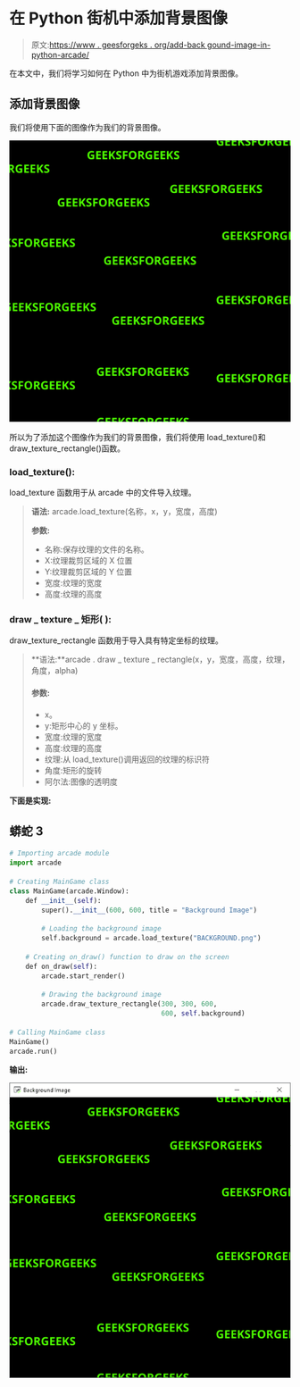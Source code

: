 # 在 Python 街机中添加背景图像

> 原文:[https://www . geesforgeks . org/add-back gound-image-in-python-arcade/](https://www.geeksforgeeks.org/add-backgound-image-in-python-arcade/)

在本文中，我们将学习如何在 Python 中为街机游戏添加背景图像。

## 添加背景图像

我们将使用下面的图像作为我们的背景图像。

![](img/3162e98404124fbcd39e217c4bc9a989.png)

所以为了添加这个图像作为我们的背景图像，我们将使用 load_texture()和 draw_texture_rectangle()函数。

### load_texture():

load_texture 函数用于从 arcade 中的文件导入纹理。

> **语法:** arcade.load_texture(名称，x，y，宽度，高度)
> 
> **参数:**
> 
> *   名称:保存纹理的文件的名称。
> *   X:纹理裁剪区域的 X 位置
> *   Y:纹理裁剪区域的 Y 位置
> *   宽度:纹理的宽度
> *   高度:纹理的高度

### draw _ texture _ 矩形( ):

draw_texture_rectangle 函数用于导入具有特定坐标的纹理。

> **语法:**arcade . draw _ texture _ rectangle(x，y，宽度，高度，纹理，角度，alpha)
> 
> #### 参数:
> 
> *   x。
> *   y:矩形中心的 y 坐标。
> *   宽度:纹理的宽度
> *   高度:纹理的高度
> *   纹理:从 load_texture()调用返回的纹理的标识符
> *   角度:矩形的旋转
> *   阿尔法:图像的透明度

**下面是实现:**

## 蟒蛇 3

```py
# Importing arcade module
import arcade

# Creating MainGame class
class MainGame(arcade.Window):
    def __init__(self):
        super().__init__(600, 600, title = "Background Image")

        # Loading the background image
        self.background = arcade.load_texture("BACKGROUND.png")

    # Creating on_draw() function to draw on the screen
    def on_draw(self):
        arcade.start_render()

        # Drawing the background image
        arcade.draw_texture_rectangle(300, 300, 600,
                                      600, self.background)

# Calling MainGame class
MainGame()
arcade.run()
```

**输出:**

![](img/e6a566863dc74a7dbbde9707a4592eb7.png)